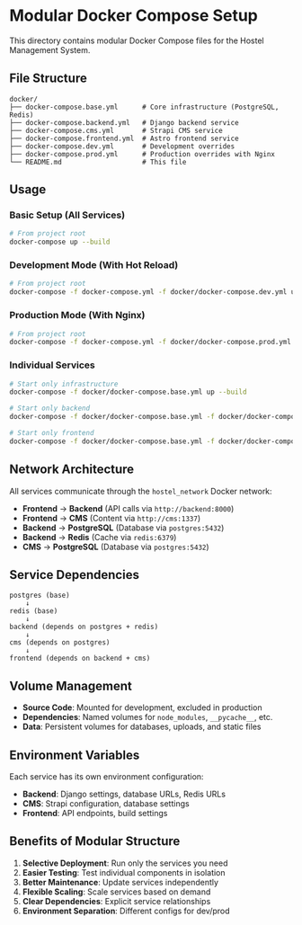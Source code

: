 # Modular Docker Compose Setup

This directory contains modular Docker Compose files for the Hostel Management System.

## File Structure

```
docker/
├── docker-compose.base.yml      # Core infrastructure (PostgreSQL, Redis)
├── docker-compose.backend.yml   # Django backend service
├── docker-compose.cms.yml       # Strapi CMS service
├── docker-compose.frontend.yml  # Astro frontend service
├── docker-compose.dev.yml       # Development overrides
├── docker-compose.prod.yml      # Production overrides with Nginx
└── README.md                    # This file
```

## Usage

### Basic Setup (All Services)
```bash
# From project root
docker-compose up --build
```

### Development Mode (With Hot Reload)
```bash
# From project root
docker-compose -f docker-compose.yml -f docker/docker-compose.dev.yml up --build
```

### Production Mode (With Nginx)
```bash
# From project root
docker-compose -f docker-compose.yml -f docker/docker-compose.prod.yml up --build
```

### Individual Services
```bash
# Start only infrastructure
docker-compose -f docker/docker-compose.base.yml up --build

# Start only backend
docker-compose -f docker/docker-compose.base.yml -f docker/docker-compose.backend.yml up --build

# Start only frontend
docker-compose -f docker/docker-compose.base.yml -f docker/docker-compose.frontend.yml up --build
```

## Network Architecture

All services communicate through the `hostel_network` Docker network:

- **Frontend** → **Backend** (API calls via `http://backend:8000`)
- **Frontend** → **CMS** (Content via `http://cms:1337`)
- **Backend** → **PostgreSQL** (Database via `postgres:5432`)
- **Backend** → **Redis** (Cache via `redis:6379`)
- **CMS** → **PostgreSQL** (Database via `postgres:5432`)

## Service Dependencies

```
postgres (base)
    ↓
redis (base)
    ↓
backend (depends on postgres + redis)
    ↓
cms (depends on postgres)
    ↓
frontend (depends on backend + cms)
```

## Volume Management

- **Source Code**: Mounted for development, excluded in production
- **Dependencies**: Named volumes for `node_modules`, `__pycache__`, etc.
- **Data**: Persistent volumes for databases, uploads, and static files

## Environment Variables

Each service has its own environment configuration:
- **Backend**: Django settings, database URLs, Redis URLs
- **CMS**: Strapi configuration, database settings
- **Frontend**: API endpoints, build settings

## Benefits of Modular Structure

1. **Selective Deployment**: Run only the services you need
2. **Easier Testing**: Test individual components in isolation
3. **Better Maintenance**: Update services independently
4. **Flexible Scaling**: Scale services based on demand
5. **Clear Dependencies**: Explicit service relationships
6. **Environment Separation**: Different configs for dev/prod
